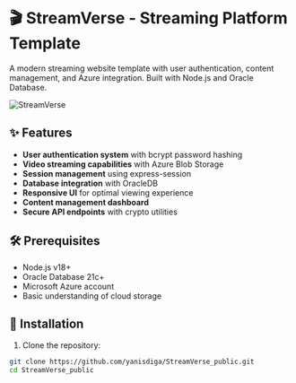 # 🎬 StreamVerse - Streaming Platform Template 

A modern streaming website template with user authentication, content management, and Azure integration. Built with Node.js and Oracle Database.

![StreamVerse](https://github.com/yanisdiga/StreamVerse_public/assets/79532818/56ae8a6a-ac40-4215-a8c2-68fbe2e0ff55)

## ✨ Features
- **User authentication system** with bcrypt password hashing
- **Video streaming capabilities** with Azure Blob Storage
- **Session management** using express-session
- **Database integration** with OracleDB
- **Responsive UI** for optimal viewing experience
- **Content management dashboard**
- **Secure API endpoints** with crypto utilities

## 🛠 Prerequisites
- Node.js v18+
- Oracle Database 21c+
- Microsoft Azure account
- Basic understanding of cloud storage

## 🚀 Installation

1. Clone the repository:
```bash
git clone https://github.com/yanisdiga/StreamVerse_public.git
cd StreamVerse_public
